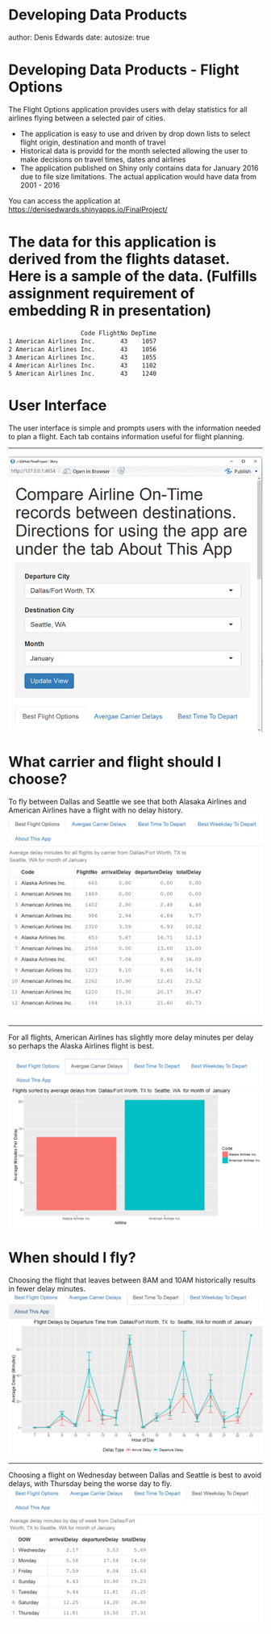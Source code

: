 Developing Data Products
========================================================
author: Denis Edwards
date: 
autosize: true

Developing Data Products - Flight Options
========================================================
The Flight Options application provides users with delay statistics for all airlines flying between a selected pair of cities.

- The application is easy to use and driven by drop down lists to select flight origin, destination and month of travel
- Historical data is providd for the month selected allowing the user to make decisions on travel times, dates and airlines
- The application published on Shiny only contains data for January 2016 due to file size limitations. The actual application would have data from 2001 - 2016

You can access the application at https://denisedwards.shinyapps.io/FinalProject/

The data for this application is derived from the flights dataset. Here is a sample of the data. (Fulfills assignment requirement of embedding R in presentation)
========================================================

```
                    Code FlightNo DepTime
1 American Airlines Inc.       43    1057
2 American Airlines Inc.       43    1056
3 American Airlines Inc.       43    1055
4 American Airlines Inc.       43    1102
5 American Airlines Inc.       43    1240
```
User Interface
========================================================
The user interface is simple and prompts users with the information needed to plan a flight. Each tab contains information useful for flight planning.
***
![alt text](UI.jpg)

What carrier and flight should I choose?
========================================================
To fly between Dallas and Seattle we see that both Alasaka Airlines and American Airlines have a flight with no delay history. 
![alt text](BestFlight.jpg)

***
For all flights, American Airlines has slightly more delay minutes per delay so perhaps the Alaska Airlines flight is best. 

![alt text](Carrier.jpg)

When should I fly?
========================================================
Choosing the flight that leaves between 8AM and 10AM historically results in fewer delay minutes.  
![alt text](Time.jpg)
***
Choosing a flight on Wednesday between Dallas and Seattle is best to avoid delays, with Thursday being the worse day to fly.
![alt text](Day.jpg)
